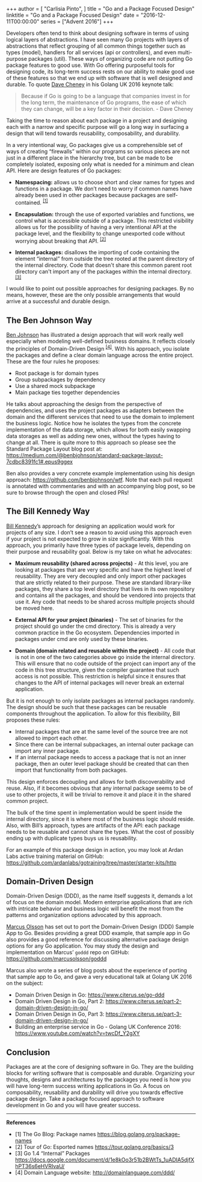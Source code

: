 +++
author = [
  "Carlisia Pinto",
]
title = "Go and a Package Focused Design"
linktitle = "Go and a Package Focused Design"
date = "2016-12-11T00:00:00"
series = ["Advent 2016"]
+++

Developers often tend to think about designing software in terms of using logical layers of abstractions. I have seen many Go projects with layers of abstractions that reflect grouping of all common things together such as types (model), handlers for all services (api or controllers), and even multi-purpose packages (util). These ways of organizing code are not putting Go package features to good use. With Go offering purposeful tools for designing code, its long-term success rests on our ability to make good use of these features so that we end up with software that is well designed and durable. To quote [Dave Cheney](https://twitter.com/davecheney) in his Golang UK 2016 keynote talk:

> Because if Go is going to be a language that companies invest in for the long term, the maintenance of Go programs, the ease of which they can change, will be a key factor in their decision. - Dave Cheney

Taking the time to reason about each package in a project and designing each with a narrow and specific purpose will go a long way in surfacing a design that will tend towards reusability, composability, and durability.

In a very intentional way, Go packages give us a comprehensible set of ways of creating “firewalls” within our programs so various pieces are not just in a different place in the hierarchy tree, but can be made to be completely isolated, exposing only what is needed for a minimum and clean API. Here are design features of Go packages:

* **Namespacing:** allows us to choose short and clear names for types and functions in a package. We don’t need to worry if common names have already been used in other packages because packages are self-contained. <sup>[[1]](#one)</sup>

* **Encapsulation:** through the use of exported variables and functions, we control what is accessible outside of a package. This restricted visibility allows us for the possibility of having a very intentional API at the package level, and the flexibility to change unexported code without worrying about breaking that API. <sup>[[2]](#two)</sup>

* **Internal packages:** disallows the importing of code containing the element “internal” from outside the tree rooted at the parent directory of the internal directory. Code that doesn't share this common parent root directory can't import any of the packages within the internal directory. <sup>[[3]](#three)</sup>

I would like to point out possible approaches for designing packages. By no means, however, these are the only possible arrangements that would arrive at a successful and durable design.

## The Ben Johnson Way
[Ben Johnson](https://twitter.com/benbjohnson) has illustrated a design approach that will work really well especially when modeling well-defined business domains. It reflects closely the principles of Domain-Driven Design <sup>[[4]](#four)</sup>. With his approach, you isolate the packages and define a clear domain language across the entire project. These are the four rules he proposes:

* Root package is for domain types
* Group subpackages by dependency
* Use a shared mock subpackage
* Main package ties together dependencies

He talks about approaching the design from the perspective of dependencies, and uses the project packages as adapters between the domain and the different services that need to use the domain to implement the business logic. Notice how he isolates the types from the concrete implementation of the data storage, which allows for both easily swapping data storages as well as adding new ones, without the types having to change at all. There is quite more to this approach so please see the  Standard Package Layout blog post at: https://medium.com/@benbjohnson/standard-package-layout-7cdbc8391fc1#.epus9ggex

Ben also provides a very concrete example implementation using his design approach: https://github.com/benbjohnson/wtf. Note that each pull request is annotated with commentaries and with an accompanying blog post, so be sure to browse through the open and closed PRs!


## The Bill Kennedy Way
[Bill Kennedy](https://twitter.com/goinggodotnet)’s approach for designing an application would work for projects of any size. I don’t see a reason to avoid using this approach even if your project is not expected to grow in size significantly. With this approach, you primarily have three types of package levels, depending on their purpose and reusability goal. Below is my take on what he advocates:

* **Maximum reusability (shared across projects)** -
At this level, you are looking at packages that are very specific and have the highest level of reusability. They are very decoupled and only import other packages that are strictly related to their purpose. These are standard library-like packages, they share a top level directory that lives in its own repository and contains all the packages, and should be vendored into projects that use it. Any code that needs to be shared across multiple projects should be moved here.

* **External API for your project (binaries)** -
The set of binaries for the project should go under the cmd directory. This is already a very common practice in the Go ecosystem. Dependencies imported in packages under cmd are only used by these binaries.

* **Domain (domain related and reusable within the project)** -
All code that is not in one of the two categories above go inside the internal directory. This will ensure that no code outside of the project can import any of the code in this tree structure, given the compiler guarantee that such access is not possible. This restriction is helpful since it ensures that changes to the API of internal packages will never break an external application.


But it is not enough to only isolate packages as internal packages randomly. The design should be such that these packages can be reusable components throughout the application. To allow for this flexibility, Bill proposes these rules:

* Internal packages that are at the same level of the source tree are not allowed to import each other.
* Since there can be internal subpackages, an internal outer package can import any inner package.
* If an internal package needs to access a package that is not an inner package, then an outer level package should be created that can then import that functionality from both packages.


This design enforces decoupling and allows for both discoverability and reuse. Also, if it becomes obvious that any internal package seems to be of use to other projects, it will be trivial to remove it and place it in the shared common project.


The bulk of the time spent in implementation would be spent inside the internal directory, since it is where most of the business logic should reside. Also, with Bill’s approach, types are artifacts of the API: each package needs to be reusable and cannot share the types. What the cost of possibly ending up with duplicate types buys us is reusability.


For an example of this package design in action, you may look at Ardan Labs active training material on GitHub: https://github.com/ardanlabs/gotraining/tree/master/starter-kits/http


## Domain-Driven Design
Domain-Driven Design (DDD), as the name itself suggests it, demands a lot of focus on the domain model. Modern enterprise applications that are rich with intricate behavior and business logic will benefit the most from the patterns and organization options advocated by this approach.


[Marcus Olsson](https://twitter.com/marcusolsson) has set out to port the Domain-Driven Design (DDD) Sample App to Go. Besides providing a great DDD example, that sample app in Go also provides a good reference for discussing alternative package design options for any Go application. You may study the design and implementation on Marcus’ `goddd` repo on GitHub: https://github.com/marcusolsson/goddd


Marcus also wrote a series of blog posts about the experience of porting that sample app to Go, and gave a very educational talk at Golang UK 2016 on the subject:

* Domain Driven Design in Go: https://www.citerus.se/go-ddd
* Domain Driven Design in Go, Part 2: https://www.citerus.se/part-2-domain-driven-design-in-go/
* Domain Driven Design in Go, Part 3: https://www.citerus.se/part-3-domain-driven-design-in-go/
* Building an enterprise service in Go - Golang UK Conference 2016: https://www.youtube.com/watch?v=twcDf_Y2gXY


## Conclusion
Packages are at the core of designing software in Go. They are the building blocks for writing software that is composable and durable. Organizing your thoughts, designs and architectures by the packages you need is how you will have long-term success writing applications in Go. A focus on composability, reusability and durability will drive you towards effective package design. Take a package focused approach to software development in Go and you will have greater success.

---
**References**

* <a name="one"></a>[1] The Go Blog: Package names https://blog.golang.org/package-names
* <a name="two"></a>[2] Tour of Go: Esported names https://tour.golang.org/basics/3
* <a name="three"></a>[3] Go 1.4 “Internal” Packages https://docs.google.com/document/d/1e8kOo3r51b2BWtTs_1uADIA5djfXhPT36s6eHVRIvaU/
* <a name="four"></a>[4] Domain Language website: http://domainlanguage.com/ddd/
